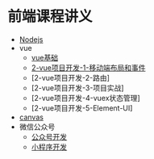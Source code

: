 # 前端课程讲义

* [Nodejs](https://github.com/cooleye/Front-end-Handout/blob/master/nodejs/node.md)
* vue
  * [vue基础](https://github.com/cooleye/Front-end-Handout/tree/master/vue/1-vue%E5%9F%BA%E7%A1%80)
  * [2-vue项目开发-1-移动端布局和事件]()
  * [2-vue项目开发-2-路由]
  * [2-vue项目开发-3-项目实战]
  * [2-vue项目开发-4-vuex状态管理]
  * [2-vue项目开发-5-Element-UI]
* [canvas](https://github.com/cooleye/Front-end-Handout/tree/master/canvas)
* 微信公众号
  * [公众号开发](https://github.com/cooleye/Front-end-Handout/blob/master/%E5%BE%AE%E4%BF%A1%E5%85%AC%E4%BC%97%E5%8F%B7/readme.md)
  * [小程序开发](https://github.com/cooleye/Front-end-Handout/blob/master/%E5%BE%AE%E4%BF%A1%E5%85%AC%E4%BC%97%E5%8F%B7/mnp.md)
